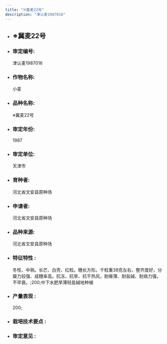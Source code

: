 ```yaml
---
title: "※冀麦22号"
description: "津认麦1987016"
---
```

* ## ※冀麦22号
* ###  审定编号:  
   津认麦1987016

*  ### 作物名称:  
   小麦

*   ###  品种名称: 
    ※冀麦22号

*   ### 审定年份: 
    1987

*   ### 审定单位:  
    天津市

*   ### 育种者:  
    河北省文安县原种场

*   ### 申请者:  
    河北省文安县原种场

*   ### 品种来源:  
    河北省文安县原种场

*   ### 特征特性 : 
    冬性、中熟。长芒、白壳、红粒。穗长方形。千粒重38克左右，整齐度好，分蘖力较强、成穗率高。抗冻、抗旱、抗干热风，耐瘠薄、耐盐碱、耐病力强，不早衰。;200;中下水肥旱薄轻盐碱地种植

*   ### 产量表现 : 
    200;

*   ### 栽培技术要点 : 
    

*   ### 审定意见 : 
    
